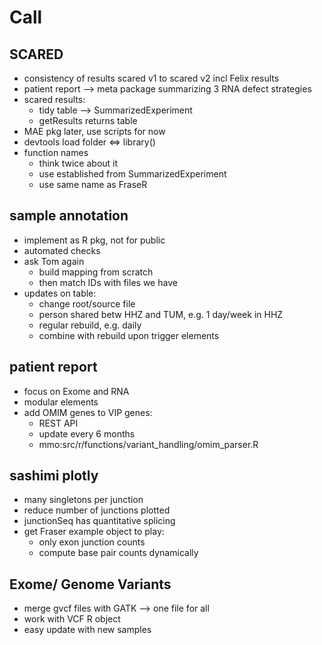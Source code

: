 # Call

## SCARED
- consistency of results scared v1 to scared v2 incl Felix results
- patient report --> meta package summarizing 3 RNA defect strategies
- scared results: 
    - tidy table --> SummarizedExperiment
    - getResults returns table
- MAE pkg later, use scripts for now
- devtools load folder <=> library()
- function names
    - think twice about it
    - use established from SummarizedExperiment
    - use same name as FraseR


## sample annotation
- implement as R pkg, not for public
- automated checks
- ask Tom again
    - build mapping from scratch
    - then match IDs with files we have
- updates on table: 
    - change root/source file
    - person shared betw HHZ and TUM, e.g. 1 day/week in HHZ
    - regular rebuild, e.g. daily
    - combine with rebuild upon trigger elements


## patient report
- focus on Exome and RNA
- modular elements
- add OMIM genes to VIP genes: 
    - REST API
    - update every 6 months
    - mmo:src/r/functions/variant_handling/omim_parser.R


## sashimi plotly
- many singletons per junction
- reduce number of junctions plotted
- junctionSeq has quantitative splicing
- get Fraser example object to play: 
    - only exon junction counts
    - compute base pair counts dynamically


## Exome/ Genome Variants
- merge gvcf files with GATK --> one file for all
- work with VCF R object 
- easy update with new samples



